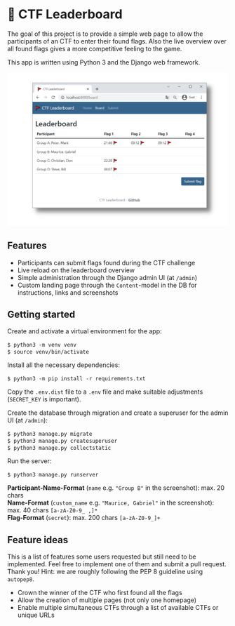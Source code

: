 # 🚩 CTF Leaderboard

The goal of this project is to provide a simple web page to allow the participants of an CTF to enter their found flags. Also the live overview over all found flags gives a more competitive feeling to the game.

This app is written using Python 3 and the Django web framework.

![Screenshot](screenshot.png)

## Features

- Participants can submit flags found during the CTF challenge
- Live reload on the leaderboard overview
- Simple administration through the Django admin UI (at `/admin`)
- Custom landing page through the `Content`-model in the DB for instructions, links and screenshots

## Getting started

Create and activate a virtual environment for the app:

    $ python3 -m venv venv
    $ source venv/bin/activate

Install all the necessary dependencies:

    $ python3 -m pip install -r requirements.txt

Copy the `.env.dist` file to a `.env` file and make suitable adjustments (`SECRET_KEY` is important).

Create the database through migration and create a superuser for the admin UI (at `/admin`):

    $ python3 manage.py migrate
    $ python3 manage.py createsuperuser
    $ python3 manage.py collectstatic

Run the server:

    $ python3 manage.py runserver

**Participant-Name-Format** (`name` e.g. `"Group B"` in the screenshot): max. 20 chars  
**Name-Format** (`custom_name` e.g. `"Maurice, Gabriel"` in the screenshot): max. 40 chars `[a-zA-Z0-9_ ,]*`  
**Flag-Format** (`secret`): max. 200 chars `[a-zA-Z0-9_]+`  

## Feature ideas

This is a list of features some users requested but still need to be implemented. Feel free to implement one of them and submit a pull request. Thank you! Hint: we are roughly following the PEP 8 guideline using `autopep8`.

- Crown the winner of the CTF who first found all the flags
- Allow the creation of multiple pages (not only one homepage)
- Enable multiple simultaneous CTFs through a list of available CTFs or unique URLs
